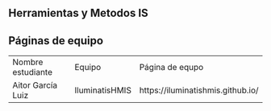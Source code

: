 ## Herramientas y Metodos IS

## Páginas de equipo

<table>
<tr> <td>Nombre estudiante</td> <td>Equipo</td><td> Página de equpo </td></tr>
<tr> <td>Aitor García Luiz</td> <td>IluminatisHMIS</td> <td>https://iluminatishmis.github.io/</td> </tr>
</table>
